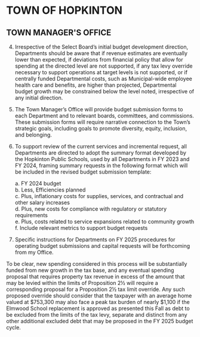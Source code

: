 # TOWN OF HOPKINTON  
## TOWN MANAGER'S OFFICE  


4. Irrespective of the Select Board’s initial budget development direction, Departments should be aware that if revenue estimates are eventually lower than expected, if deviations from financial policy that allow for spending at the directed level are not supported, if any tax levy override necessary to support operations at target levels is not supported, or if centrally funded Departmental costs, such as Municipal-wide employee health care and benefits, are higher than projected, Departmental budget growth may be constrained below the level noted, irrespective of any initial direction.
5. The Town Manager’s Office will provide budget submission forms to each Department and to relevant boards, committees, and commissions. These submission forms will require narrative connection to the Town’s strategic goals, including goals to promote diversity, equity, inclusion, and belonging.

6. To support review of the current services and incremental request, all Departments are directed to adopt the summary format developed by the Hopkinton Public Schools, used by all Departments in FY 2023 and FY 2024, framing summary requests in the following format which will be included in the revised budget submission template:

   a. FY 2024 budget  
   b. Less, Efficiencies planned  
   c. Plus, inflationary costs for supplies, services, and contractual and other salary increases  
   d. Plus, new costs for compliance with regulatory or statutory requirements  
   e. Plus, costs related to service expansions related to community growth  
   f. Include relevant metrics to support budget requests  

7. Specific instructions for Departments on FY 2025 procedures for operating budget submissions and capital requests will be forthcoming from my Office.

To be clear, new spending considered in this process will be substantially funded from new growth in the tax base, and any eventual spending proposal that requires property tax revenue in excess of the amount that may be levied within the limits of Proposition 2½ will require a corresponding proposal for a Proposition 2½ tax limit override. Any such proposed override should consider that the taxpayer with an average home valued at $753,300 may also face a peak tax burden of nearly $1,100 if the Elmwood School replacement is approved as presented this Fall as debt to be excluded from the limits of the tax levy, separate and distinct from any other additional excluded debt that may be proposed in the FY 2025 budget cycle.